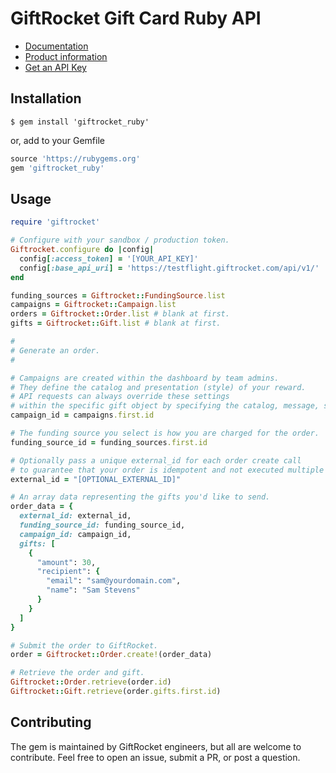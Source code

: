 # GiftRocket Gift Card Ruby API

- [Documentation](https://www.giftrocket.com/docs)
- [Product information](https://www.giftrocket.com/rewards)
- [Get an API Key](https://www.giftrocket.com/rewards/auth/signup)

Installation
------------

`$ gem install 'giftrocket_ruby'`

or, add to your Gemfile

```ruby
source 'https://rubygems.org'
gem 'giftrocket_ruby'
```

Usage
-----

```ruby
require 'giftrocket'

# Configure with your sandbox / production token.
Giftrocket.configure do |config|
  config[:access_token] = '[YOUR_API_KEY]'
  config[:base_api_uri] = 'https://testflight.giftrocket.com/api/v1/'
end

funding_sources = Giftrocket::FundingSource.list
campaigns = Giftrocket::Campaign.list
orders = Giftrocket::Order.list # blank at first.
gifts = Giftrocket::Gift.list # blank at first.

#
# Generate an order.
#

# Campaigns are created within the dashboard by team admins.
# They define the catalog and presentation (style) of your reward.
# API requests can always override these settings
# within the specific gift object by specifying the catalog, message, style_id, etc.
campaign_id = campaigns.first.id

# The funding source you select is how you are charged for the order.
funding_source_id = funding_sources.first.id

# Optionally pass a unique external_id for each order create call
# to guarantee that your order is idempotent and not executed multiple times.
external_id = "[OPTIONAL_EXTERNAL_ID]"

# An array data representing the gifts you'd like to send.
order_data = {
  external_id: external_id,
  funding_source_id: funding_source_id,
  campaign_id: campaign_id,
  gifts: [
    {
      "amount": 30,
      "recipient": {
        "email": "sam@yourdomain.com",
        "name": "Sam Stevens"
      }
    }
  ]
}

# Submit the order to GiftRocket.
order = Giftrocket::Order.create!(order_data)

# Retrieve the order and gift.
Giftrocket::Order.retrieve(order.id)
Giftrocket::Gift.retrieve(order.gifts.first.id)
```

Contributing
------------
The gem is maintained by GiftRocket engineers, but all are welcome to contribute.
Feel free to open an issue, submit a PR, or post a question.
